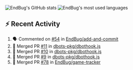 ![EndBug's GitHub stats](https://github-readme-stats.vercel.app/api?username=endbug&show_icons=true)
![EndBug's most used languages](https://github-readme-stats.vercel.app/api/top-langs/?username=endbug&layout=compact)

## ⚡ Recent Activity

<!--START_SECTION:activity-->
1. 🗣 Commented on [#54](https://github.com//EndBug/add-and-commit/issues/54) in [EndBug/add-and-commit](https://github.com//EndBug/add-and-commit)
2. 🎉 Merged PR [#11](https://github.com//dbots-pkg/dbothook.js/pull/11) in [dbots-pkg/dbothook.js](https://github.com//dbots-pkg/dbothook.js)
3. 🎉 Merged PR [#10](https://github.com//dbots-pkg/dbothook.js/pull/10) in [dbots-pkg/dbothook.js](https://github.com//dbots-pkg/dbothook.js)
4. 🎉 Merged PR [#9](https://github.com//dbots-pkg/dbothook.js/pull/9) in [dbots-pkg/dbothook.js](https://github.com//dbots-pkg/dbothook.js)
5. 🎉 Merged PR [#78](https://github.com//EndBug/game-tracker/pull/78) in [EndBug/game-tracker](https://github.com//EndBug/game-tracker)
<!--END_SECTION:activity-->

<!--
**EndBug/EndBug** is a ✨ _special_ ✨ repository because its `README.md` (this file) appears on your GitHub profile.

Here are some ideas to get you started:

- 🔭 I’m currently working on ...
- 🌱 I’m currently learning ...
- 👯 I’m looking to collaborate on ...
- 🤔 I’m looking for help with ...
- 💬 Ask me about ...
- 📫 How to reach me: ...
- 😄 Pronouns: ...
- ⚡ Fun fact: ...
-->
